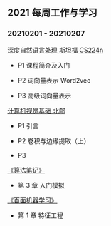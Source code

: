 ## 2021 每周工作与学习

### 20210201 - 20210207

[深度自然语言处理 斯坦福 CS224n](https://www.bilibili.com/video/BV1pt411h7aT)

- P1 课程简介及入门
  
- P2 词向量表示 Word2vec

- P3 高级词向量表示

[计算机视觉基础 北邮](https://www.bilibili.com/video/BV1nz4y197Qv)

- P1 引言 

- P2 卷积与边缘提取（上）

- P3

[《算法笔记》](https://book.douban.com/subject/26827295/)

- 第 3 章 入门模拟

[《百面机器学习》](https://book.douban.com/subject/30285146/)

- 第 1 章 特征工程

